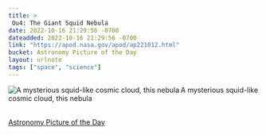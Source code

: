 ```yaml
---
title: > 
 Ou4: The Giant Squid Nebula
date: 2022-10-16 21:29:56 -0700
dateadded: 2022-10-16 21:29:56 -0700
link: "https://apod.nasa.gov/apod/ap221012.html"
bucket: Astronomy Picture of the Day
layout: urlnote
tags: ["space", "science"]
--- 
```

<p><a href="https://apod.nasa.gov/apod/ap221012.html"><img src="https://apod.nasa.gov/apod/calendar/S_221012.jpg" align="left" alt="A mysterious squid-like cosmic cloud, this nebula" border="0" /></a> A mysterious squid-like cosmic cloud, this nebula</p><br clear="all"/>
 <!-- end excerpt --> 
<div class='bucket'><a class='internal-link' href='/buckets/astronomy-picture-of-the-day'>Astronomy Picture of the Day</a></div> 
